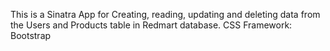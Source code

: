
This is a Sinatra App for Creating, reading, updating and deleting data from the Users and Products table in Redmart database.
CSS Framework: Bootstrap

